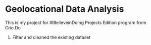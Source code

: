 # Geolocational Data Analysis

This is my project for #IBelieveinDoing Projects Edition program from Crio.Do

1) Filter and cleaned the existing dataset
